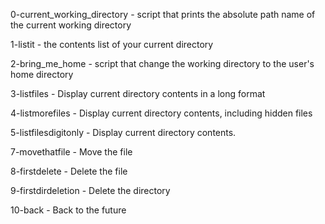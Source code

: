 0-current_working_directory - script that prints the absolute path name of the current working directory

1-listit - the contents list of your current directory

2-bring_me_home - script that change the working directory to the user's home directory

3-listfiles - Display current directory contents in a long format

4-listmorefiles - Display current directory contents, including hidden files

5-listfilesdigitonly - Display current directory contents.


7-movethatfile - Move the file

8-firstdelete - Delete the file

9-firstdirdeletion - Delete the directory

10-back -  Back to the future 
